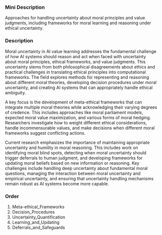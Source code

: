 ### Mini Description

Approaches for handling uncertainty about moral principles and value judgments, including frameworks for moral learning and reasoning under ethical uncertainty.

### Description

Moral uncertainty in AI value learning addresses the fundamental challenge of how AI systems should reason and act when faced with uncertainty about moral principles, ethical frameworks, and value judgments. This uncertainty stems from both philosophical disagreements about ethics and practical challenges in translating ethical principles into computational frameworks. The field explores methods for representing and reasoning about different moral theories, developing decision procedures under moral uncertainty, and creating AI systems that can appropriately handle ethical ambiguity.

A key focus is the development of meta-ethical frameworks that can integrate multiple moral theories while acknowledging their varying degrees of credence. This includes approaches like moral parliament models, expected moral value maximization, and various forms of moral hedging. Researchers investigate how to weight different ethical considerations, handle incommensurable values, and make decisions when different moral frameworks suggest conflicting actions.

Current research emphasizes the importance of maintaining appropriate uncertainty and humility in moral reasoning. This includes work on identifying moral blind spots, detecting when moral uncertainty should trigger deferrals to human judgment, and developing frameworks for updating moral beliefs based on new information or reasoning. Key challenges include handling deep uncertainty about fundamental moral questions, managing the interaction between moral uncertainty and empirical uncertainty, and ensuring that uncertainty handling mechanisms remain robust as AI systems become more capable.

### Order

1. Meta-ethical_Frameworks
2. Decision_Procedures
3. Uncertainty_Quantification
4. Learning_and_Updating
5. Deferrals_and_Safeguards
